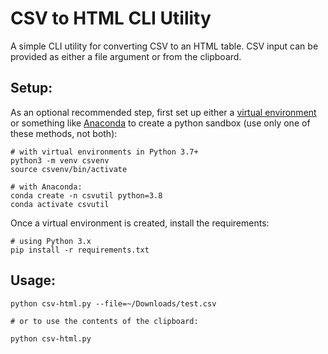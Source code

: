 CSV to HTML CLI Utility
=======================

A simple CLI utility for converting CSV to an HTML table. CSV input can be provided as either a file argument or from the clipboard.

## Setup:

As an optional recommended step, first set up either a [virtual environment](https://docs.python.org/3/library/venv.html) or something like [Anaconda](https://www.anaconda.com/) to create a python sandbox (use only one of these methods, not both):

```
# with virtual environments in Python 3.7+
python3 -m venv csvenv
source csvenv/bin/activate
```

```
# with Anaconda:
conda create -n csvutil python=3.8
conda activate csvutil
```

Once a virtual environment is created, install the requirements:

```
# using Python 3.x
pip install -r requirements.txt
```

## Usage:

```
python csv-html.py --file=~/Downloads/test.csv

# or to use the contents of the clipboard:

python csv-html.py
```

